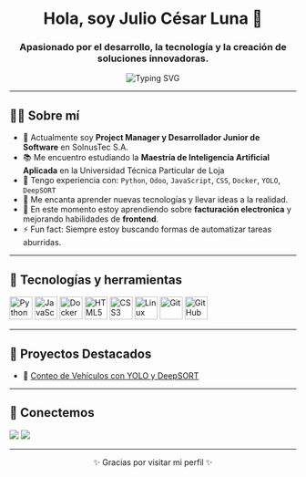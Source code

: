 <h1 align="center">Hola, soy Julio César Luna 👋</h1>
<h3 align="center">Apasionado por el desarrollo, la tecnología y la creación de soluciones innovadoras.</h3>

<p align="center">
  <img src="https://readme-typing-svg.demolab.com/?lines=Developer%20%F0%9F%92%BB;Tech%20Enthusiast%20%F0%9F%92%A1;Problem%20Solver%20%E2%9C%94%EF%B8%8F;Always%20Learning%20%F0%9F%93%9A&center=true&width=500&height=45" alt="Typing SVG">
</p>

---

## 👨‍💻 Sobre mí

- 💼 Actualmente soy **Project Manager y Desarrollador Junior de Software** en SolnusTec S.A.
- 📚 Me encuentro estudiando la **Maestría de Inteligencia Artificial Aplicada** en la Universidad Técnica Particular de Loja
- 🔧 Tengo experiencia con: `Python`, `Odoo`, `JavaScript`, `CSS`, `Docker`, `YOLO`, `DeepSORT`
- 🧠 Me encanta aprender nuevas tecnologías y llevar ideas a la realidad.
- 🌱 En este momento estoy aprendiendo sobre **facturación electronica** y mejorando habilidades de **frontend**.
- ⚡ Fun fact: Siempre estoy buscando formas de automatizar tareas aburridas.

---

## 🚀 Tecnologías y herramientas

<p align="left">
  <img src="https://cdn.jsdelivr.net/gh/devicons/devicon/icons/python/python-original.svg" height="40" alt="Python"/>
  <img src="https://cdn.jsdelivr.net/gh/devicons/devicon/icons/javascript/javascript-original.svg" height="40" alt="JavaScript"/>
  <img src="https://cdn.jsdelivr.net/gh/devicons/devicon/icons/docker/docker-original.svg" height="40" alt="Docker"/>
  <img src="https://cdn.jsdelivr.net/gh/devicons/devicon/icons/html5/html5-original.svg" height="40" alt="HTML5"/>
  <img src="https://cdn.jsdelivr.net/gh/devicons/devicon/icons/css3/css3-original.svg" height="40" alt="CSS3"/>
  <img src="https://cdn.jsdelivr.net/gh/devicons/devicon/icons/linux/linux-original.svg" height="40" alt="Linux"/>
  <img src="https://cdn.jsdelivr.net/gh/devicons/devicon/icons/git/git-original.svg" height="40" alt="Git"/>
  <img src="https://cdn.jsdelivr.net/gh/devicons/devicon/icons/github/github-original.svg" height="40" alt="GitHub"/>
</p>

---

## 🧩 Proyectos Destacados

- 🚗 [Conteo de Vehículos con YOLO y DeepSORT](https://github.com/Jcluna05)  

---

## 🤝 Conectemos

<p align="left">
  <a href="www.linkedin.com/in/julio-luna-789085234" target="_blank"><img src="https://img.shields.io/badge/LinkedIn-blue?style=flat&logo=linkedin&logoColor=white" /></a>
  <a href="mailto:lunajulces@gmail.com"><img src="https://img.shields.io/badge/Email-red?style=flat&logo=gmail&logoColor=white" /></a>
</p>

---

<p align="center">✨ Gracias por visitar mi perfil ✨</p>
